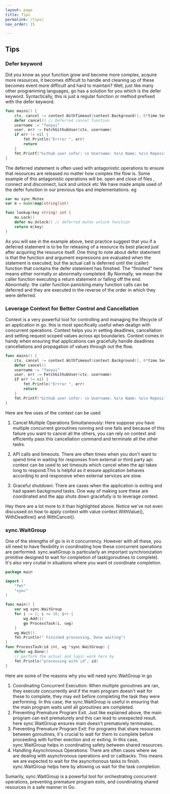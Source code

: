 ```yaml
---
layout: page
title: Tips
permalink: /tips/
nav_order: 15

---
```

## Tips
### Defer keyword
Did you know as your function grow and become more complex, acquire more resources, it becomes difficult to handle and cleaning up of these becomes event more difficult and hard to maintain? Well, just like many other programming languages, go has a solution for you which is the defer keyword. Syntactically, this is just a regular function or method prefixed with the defer keyword.
```go
func mains() {
	ctx, cancel := context.WithTimeout(context.Background(), 6*time.Second)
	defer cancel() // Deferred cancel function
	username := "fanyui"
	user, err := FetchGithubUser(ctx, username)
	if err != nil {
		fmt.Println("Errror ", err)
		return
	}
	fmt.Printf("Github user infor: \n Username: %s\n Name: %s\n Repositoris: %d\n", user.Login, user.Name, user.PublicRepos)
}
```

The deferred statement is often used with antagonistic operations to ensure that resources are released no matter how complex the flow is. Some example of this antagonistic operations will be. open and close of files , connect and disconnect, luck and unlock etc We have made ample used of the defer function in our previous tips and implementations. eg
```go
var mu sync.Mutex
var m = make(map[string]int)

func lookup(key string) int {
	mu.Lock()
	defer mu.Unlock() // deferred mutex unluck function
	return m[key]
}
```

As you will see in the example above, best practice suggest that you if a deferred statement is to be for releasing of a resource its best placed just after acquiring the resource itself. One thing to note about defer statement is that the function and argument expressions are evaluated when the statement is executed, but the actual call is deferred until the (caller) function that contains the defer statement has finished. The "finished" here means either normally or abnormally completed. By Normally, we mean the caller function executing a return statement or falling off the end. Abnormally: the caller function panicking.many function calls can be deferred and they are executed in the reverse of the order in which they were deferred.

### Leverage Context for Better Control and Cancellation

Context is a very powerful tool for controlling and managing the lifecycle of an application in go. this is most specifically useful when dealign with concurrent operations. Context helps you in setting deadlines, cancellation and setting request scoped values across api boundaries. Context comes in handy when ensuring that applications can gracefully handle deadlines cancellations and propagation of values through out the flow.
```go
func mains() {
	ctx, cancel := context.WithTimeout(context.Background(), 6*time.Second)
	defer cancel()
	username := "fanyui"
	user, err := FetchGithubUser(ctx, username)
	if err != nil {
		fmt.Println("Errror ", err)
		return
	}
	fmt.Printf("Github user infor: \n Username: %s\n Name: %s\n Repositoris: %d\n", user.Login, user.Name, user.PublicRepos)
}
```

Here are few uses of the context can be used
1. Cancel Multiple Operations Simultaneously: Here suppose you have multiple concurrent goroutines running and one fails and because of this failure you want to cancel all the others, you can rely on context and efficiently pass this cancellation command and terminate all the other tasks.

2. API calls and timeouts. There are often times when you don't want to spend time in waiting for responses from external or third party api. context can be used to set timeouts which cancel when the api takes long to respond.This is helpful as it ensure application behaves according to and responsive when external services are slow.
3. Graceful shutdown: There are cases when the application is exiting and had spawn background tasks. One way of making sure these are coordinated and the app shuts down gracefully is to leverage context.

Hey there are a lot more to it than highlighted above. Notice we've not even discussed on how to apply context with value context.WithValue(), WithDeadline() and WithCancel().


### sync.WaitGroup

One of the strengths of go is in it concurrency. However with all these, you sill need to have flexibility in coordinating how these concurrent  operations are performed. sync.waitGroup is particularly an important synchronization primitive designed to wait for completion of task(goroutines to complete). It's also very crutial in situations where you want ot coordinate completion.
```go
package main

import (
	"fmt"
	"sync"
)

func main() {
	var wg sync.WaitGroup
	for i := 1; i <= 10; i++ {
		wg.Add(1)
		go ProcessTask(i, &wg)
	}
	wg.Wait()
	fmt.Println(" Finished processing, Done waiting")
}
func ProcessTask(id int, wg *sync.WaitGroup) {
	defer wg.Done()
	// perform the actual and logic work here by
	fmt.Println("processing with id", id)
}
```

Here are some of the reasons why you will need sync.WaitGroup in go 
1. Coordinating Concurrent Execution: When multiple goroutines are ran, they execute concurrently and if the main program doesn't wait for these to complete, they may exit before completing the task they were performing. In this case, the sync.WaitGroup is useful in ensuring that the main program waits until all goroutines are completed.
2. Preventing Premature Program Exit. Just like explained above, the main program can exit prematurely and this can lead to unexpected result. here sync.WaitGroup ensures main doesn't prematurely terminates.
3. Preventing Premature Program Exit: For programs that share resources between goroutines, it's crucial to wait for them to complete before proceeding with further exection and or exiting. In this case, sync.WaitGroup helps in coordinating safety between shared resources.
4. Handling Asynchronous Operations: There are often cases where we are dealing with asynchronous operations and or callbacks. This means we are expected to wait for the asyncrhonous tasks to finish. sync.WaitGroup helps here by allowing us wait for the task completion.

Sumarily, sync.WaitGroup is a powerful tool for orchestrating concurrent operations, preventing premature program exits, and coordinating shared resources in a safe manner in Go.